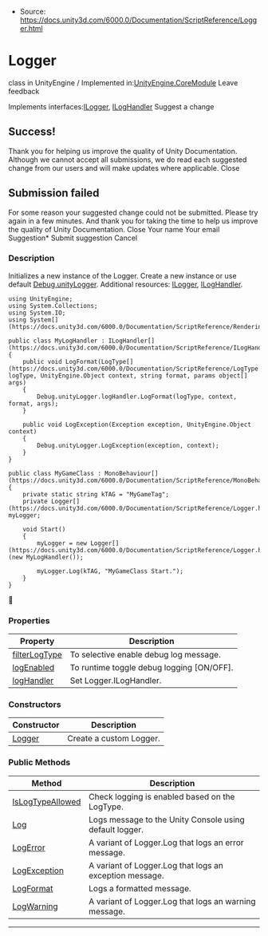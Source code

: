 * Source: https://docs.unity3d.com/6000.0/Documentation/ScriptReference/Logger.html

# Logger
class in UnityEngine
/
Implemented in:[UnityEngine.CoreModule](https://docs.unity3d.com/6000.0/Documentation/ScriptReference/UnityEngine.CoreModule.html)
Leave feedback
  

Implements interfaces:[ILogger](https://docs.unity3d.com/6000.0/Documentation/ScriptReference/ILogger.html), [ILogHandler](https://docs.unity3d.com/6000.0/Documentation/ScriptReference/ILogHandler.html)
Suggest a change
## Success!
Thank you for helping us improve the quality of Unity Documentation. Although we cannot accept all submissions, we do read each suggested change from our users and will make updates where applicable.
Close
## Submission failed
For some reason your suggested change could not be submitted. Please <a>try again</a> in a few minutes. And thank you for taking the time to help us improve the quality of Unity Documentation.
Close
Your name Your email Suggestion* Submit suggestion
Cancel
### Description
Initializes a new instance of the Logger.
Create a new instance or use default [Debug.unityLogger](https://docs.unity3d.com/6000.0/Documentation/ScriptReference/Debug-unityLogger.html). Additional resources: [ILogger](https://docs.unity3d.com/6000.0/Documentation/ScriptReference/ILogger.html), [ILogHandler](https://docs.unity3d.com/6000.0/Documentation/ScriptReference/ILogHandler.html).
```
using UnityEngine;
using System.Collections;
using System.IO;
using System[](https://docs.unity3d.com/6000.0/Documentation/ScriptReference/Rendering.VirtualTexturing.System.html);  
  
public class MyLogHandler : ILogHandler[](https://docs.unity3d.com/6000.0/Documentation/ScriptReference/ILogHandler.html)
{
    public void LogFormat(LogType[](https://docs.unity3d.com/6000.0/Documentation/ScriptReference/LogType.html) logType, UnityEngine.Object context, string format, params object[] args)
    {
        Debug.unityLogger.logHandler.LogFormat(logType, context, format, args);
    }  
  
    public void LogException(Exception exception, UnityEngine.Object context)
    {
        Debug.unityLogger.LogException(exception, context);
    }
}  
  
public class MyGameClass : MonoBehaviour[](https://docs.unity3d.com/6000.0/Documentation/ScriptReference/MonoBehaviour.html)
{
    private static string kTAG = "MyGameTag";
    private Logger[](https://docs.unity3d.com/6000.0/Documentation/ScriptReference/Logger.html) myLogger;  
  
    void Start()
    {
        myLogger = new Logger[](https://docs.unity3d.com/6000.0/Documentation/ScriptReference/Logger.html)(new MyLogHandler());  
  
        myLogger.Log(kTAG, "MyGameClass Start.");
    }
}

```

### Properties
Property | Description  
---|---  
[filterLogType](https://docs.unity3d.com/6000.0/Documentation/ScriptReference/Logger-filterLogType.html) | To selective enable debug log message.  
[logEnabled](https://docs.unity3d.com/6000.0/Documentation/ScriptReference/Logger-logEnabled.html) | To runtime toggle debug logging [ON/OFF].  
[logHandler](https://docs.unity3d.com/6000.0/Documentation/ScriptReference/Logger-logHandler.html) | Set Logger.ILogHandler.  
### Constructors
Constructor | Description  
---|---  
[Logger](https://docs.unity3d.com/6000.0/Documentation/ScriptReference/Logger-ctor.html) | Create a custom Logger.  
### Public Methods
Method | Description  
---|---  
[IsLogTypeAllowed](https://docs.unity3d.com/6000.0/Documentation/ScriptReference/Logger.IsLogTypeAllowed.html) | Check logging is enabled based on the LogType.  
[Log](https://docs.unity3d.com/6000.0/Documentation/ScriptReference/Logger.Log.html) | Logs message to the Unity Console using default logger.  
[LogError](https://docs.unity3d.com/6000.0/Documentation/ScriptReference/Logger.LogError.html) | A variant of Logger.Log that logs an error message.  
[LogException](https://docs.unity3d.com/6000.0/Documentation/ScriptReference/Logger.LogException.html) | A variant of Logger.Log that logs an exception message.  
[LogFormat](https://docs.unity3d.com/6000.0/Documentation/ScriptReference/Logger.LogFormat.html) | Logs a formatted message.  
[LogWarning](https://docs.unity3d.com/6000.0/Documentation/ScriptReference/Logger.LogWarning.html) | A variant of Logger.Log that logs an warning message.  
* * *
